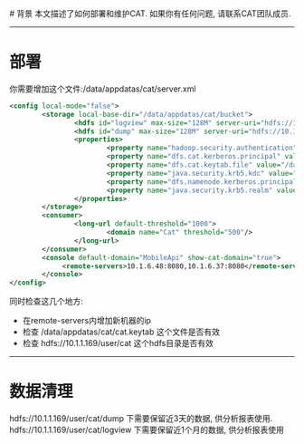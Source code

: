 <head><meta http-equiv="Content-Type" content="text/html;charset=utf-8"/></head>
# 背景
本文描述了如何部署和维护CAT. 如果你有任何问题, 请联系CAT团队成员.

------------------------------------------------

# 部署
你需要增加这个文件:/data/appdatas/cat/server.xml

~~~~.xml
<config local-mode="false">
        <storage local-base-dir="/data/appdatas/cat/bucket">
                <hdfs id="logview" max-size="128M" server-uri="hdfs://10.1.1.169/user/cat" base-dir="logview"/>
                <hdfs id="dump" max-size="128M" server-uri="hdfs://10.1.1.169/user/cat" base-dir="dump"/>
                <properties>
                        <property name="hadoop.security.authentication" value="kerberos"/>
                        <property name="dfs.cat.kerberos.principal" value="cat@DIANPING.COM"/>
                        <property name="dfs.cat.keytab.file" value="/data/appdatas/cat/cat.keytab"/>
                        <property name="java.security.krb5.kdc" value="10.1.1.170"/>
                        <property name="dfs.namenode.kerberos.principal" value="hadoop/10.1.1.169@DIANPING.COM"/>
                        <property name="java.security.krb5.realm" value="DIANPING.COM"/>
                </properties>
        </storage>
        <consumer>
                <long-url default-threshold="1000">
                        <domain name="Cat" threshold="500"/>
                </long-url>
        </consumer>
        <console default-domain="MobileApi" show-cat-domain="true">
             <remote-servers>10.1.6.48:8080,10.1.6.37:8080</remote-servers>
        </console>
</config>
~~~~

同时检查这几个地方:

* 在remote-servers内增加新机器的ip
* 检查 /data/appdatas/cat/cat.keytab 这个文件是否有效
* 检查 hdfs://10.1.1.169/user/cat     这个hdfs目录是否有效

--------------------------------------------------------

# 数据清理
 hdfs://10.1.1.169/user/cat/dump 下需要保留近3天的数据, 供分析报表使用. hdfs://10.1.1.169/user/cat/logview 下需要保留近1个月的数据, 供分析报表使用